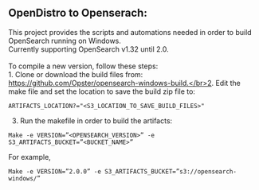## OpenDistro to Openserach:</br>
This project provides the scripts and automations needed in order to build OpenSearch running on Windows.</br>Currently supporting OpenSearch v1.32 until 2.0.</br></br>
To compile a new version, follow these steps:</br>1. Clone or download the build files from: https://github.com/Opster/opensearch-windows-build.</br>2. Edit the make file and set the location to save the build zip file to:
```
ARTIFACTS_LOCATION?="<S3_LOCATION_TO_SAVE_BUILD_FILES>"
```
3. Run the makefile in order to build the artifacts:</br> 
```
Make -e VERSION=”<OPENSEARCH_VERSION>” -e S3_ARTIFACTS_BUCKET=”<BUCKET_NAME>”
```
For example, 
```
Make -e VERSION=”2.0.0” -e S3_ARTIFACTS_BUCKET=”s3://opensearch-windows/”
```
